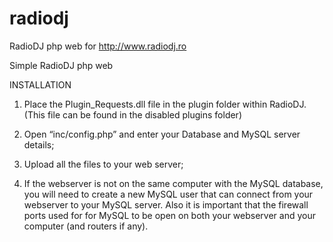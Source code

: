 # radiodj
RadioDJ php web for http://www.radiodj.ro

Simple RadioDJ php web

INSTALLATION

1. Place the Plugin_Requests.dll file in the plugin folder within RadioDJ. (This file can be found in the disabled plugins folder)

2. Open “inc/config.php” and enter your Database and MySQL server details;

3. Upload all the files to your web server;

4. If the webserver is not on the same computer with the MySQL database, you will need to create a new MySQL user that can connect from your webserver to your MySQL server. Also it is important that the firewall ports used for for MySQL to be open on both your webserver and your computer (and routers if any).


